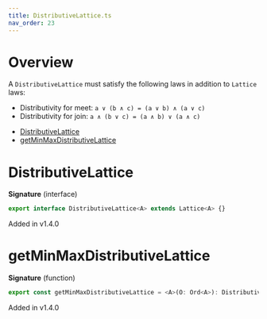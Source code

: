 ```yaml
---
title: DistributiveLattice.ts
nav_order: 23
---
```


# Overview

A `DistributiveLattice` must satisfy the following laws in addition to `Lattice` laws:

- Distributivity for meet: `a ∨ (b ∧ c) = (a ∨ b) ∧ (a ∨ c)`
- Distributivity for join: `a ∧ (b ∨ c) = (a ∧ b) ∨ (a ∧ c)`

<!-- START doctoc generated TOC please keep comment here to allow auto update -->
<!-- DON'T EDIT THIS SECTION, INSTEAD RE-RUN doctoc TO UPDATE -->


- [DistributiveLattice](#distributivelattice)
- [getMinMaxDistributiveLattice](#getminmaxdistributivelattice)

<!-- END doctoc generated TOC please keep comment here to allow auto update -->

# DistributiveLattice

**Signature** (interface)

```ts
export interface DistributiveLattice<A> extends Lattice<A> {}
```

Added in v1.4.0

# getMinMaxDistributiveLattice

**Signature** (function)

```ts
export const getMinMaxDistributiveLattice = <A>(O: Ord<A>): DistributiveLattice<A> => ...
```

Added in v1.4.0
